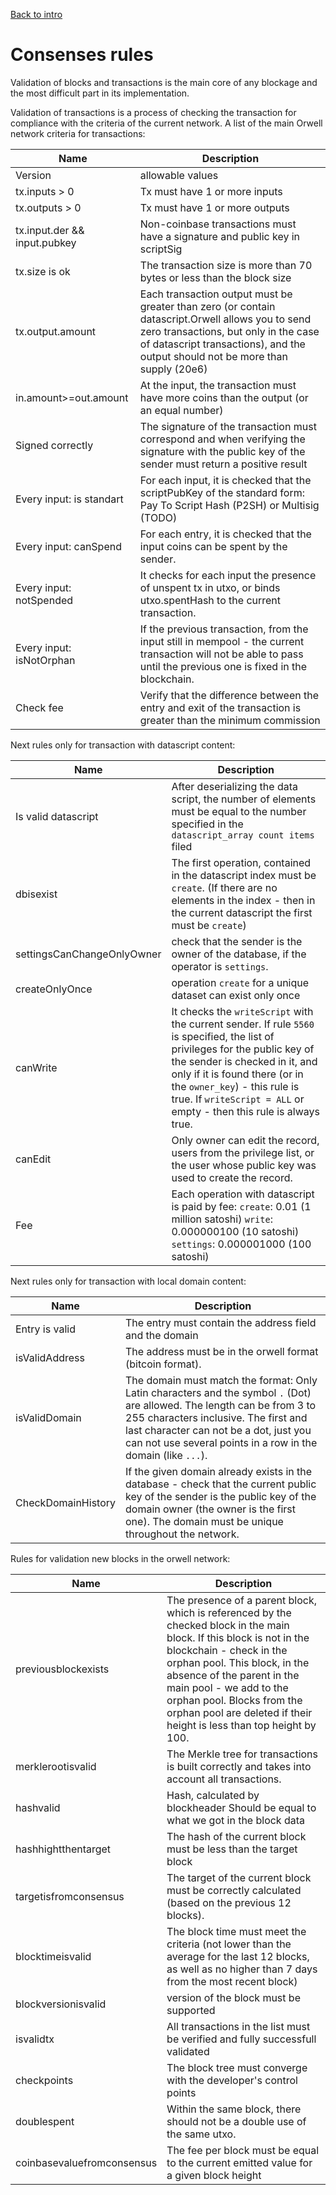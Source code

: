 [Back to intro](https://github.com/gettocat/orwell/blob/master/docs/intro.md)

# Consenses rules

Validation of blocks and transactions is the main core of any blockage and the most difficult part in its implementation.

Validation of transactions is a process of checking the transaction for compliance with the criteria of the current network. A list of the main Orwell network criteria for transactions:

| Name | Description 
|------|------------
| Version | allowable values
| tx.inputs > 0 |  Tx must have 1 or more inputs
| tx.outputs > 0 | Tx must have 1 or more outputs
| tx.input.der && input.pubkey | Non-coinbase transactions must have a signature and public key in scriptSig
| tx.size is ok | The transaction size is more than 70 bytes or less than the block size
| tx.output.amount | Each transaction output must be greater than zero (or contain datascript.Orwell allows you to send zero transactions, but only in the case of datascript transactions), and the output should not be more than supply (20e6)
| in.amount>=out.amount | At the input, the transaction must have more coins than the output (or an equal number)
| Signed correctly | The signature of the transaction must correspond and when verifying the signature with the public key of the sender must return a positive result
| Every input: is standart  | For each input, it is checked that the scriptPubKey of the standard form: Pay To Script Hash (P2SH) or Multisig (TODO)
| Every input: canSpend | For each entry, it is checked that the input coins can be spent by the sender.
| Every input: notSpended | It checks for each input the presence of unspent tx in utxo, or binds utxo.spentHash to the current transaction.
| Every input: isNotOrphan | If the previous transaction, from the input still in mempool - the current transaction will not be able to pass until the previous one is fixed in the blockchain.
| Check fee | Verify that the difference between the entry and exit of the transaction is greater than the minimum commission


Next rules only for transaction with datascript content:


| Name  | Description
|- |-
| Is valid datascript | After deserializing the data script, the number of elements must be equal to the number specified in the `datascript_array count items` filed
| dbisexist | The first operation, contained in the datascript index must be `create`. (If there are no elements in the index - then in the current datascript the first must be `create`)
| settingsCanChangeOnlyOwner | check that the sender is the owner of the database, if the operator is `settings`.
| createOnlyOnce |  operation `create` for a unique dataset can exist only once
| canWrite | It checks the `writeScript` with the current sender. If rule `5560` is specified, the list of privileges for the public key of the sender is checked in it, and only if it is found there (or in the `owner_key`) - this rule is true. If `writeScript = ALL` or empty - then this rule is always true.
| canEdit | Only owner can edit the record, users from the privilege list, or the user whose public key was used to create the record.
| Fee |  Each operation with datascript is paid by fee: `create`: 0.01 (1 million satoshi) `write`: 0.000000100 (10 satoshi) `settings`: 0.000001000 (100 satoshi)


Next rules only for transaction with local domain content:

| Name  | Description
|- |-
| Entry is valid | The entry must contain the address field and the domain
| isValidAddress | The address must be in the orwell format (bitcoin format).
| isValidDomain | The domain must match the format: Only Latin characters and the symbol `.` (Dot) are allowed. The length can be from 3 to 255 characters inclusive. The first and last character can not be a dot, just you can not use several points in a row in the domain (like `...`).
| CheckDomainHistory | If the given domain already exists in the database - check that the current public key of the sender is the public key of the domain owner (the owner is the first one). The domain must be unique throughout the network. |


Rules for validation new blocks in the orwell network:


| Name  | Description
|- |-
| previousblockexists | The presence of a parent block, which is referenced by the checked block in the main block. If this block is not in the blockchain - check in the orphan pool. This block, in the absence of the parent in the main pool - we add to the orphan pool. Blocks from the orphan pool are deleted if their height is less than top height by 100.
| merklerootisvalid | The Merkle tree for transactions is built correctly and takes into account all transactions.
| hashvalid | Hash, calculated by blockheader Should be equal to what we got in the block data
| hashhightthentarget | The hash of the current block must be less than the target block
| targetisfromconsensus | The target of the current block must be correctly calculated (based on the previous 12 blocks).
| blocktimeisvalid | The block time must meet the criteria (not lower than the average for the last 12 blocks, as well as no higher than 7 days from the most recent block)
| blockversionisvalid | version of the block must be supported
| isvalidtx | All transactions in the list must be verified and fully successfull validated
| checkpoints | The block tree must converge with the developer's control points
| doublespent | Within the same block, there should not be a double use of the same utxo.
| coinbasevaluefromconsensus | The fee per block must be equal to the current emitted value for a given block height

